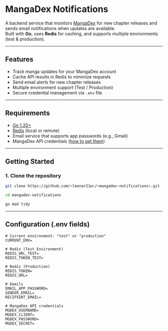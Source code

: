 # MangaDex Notifications

A backend service that monitors [MangaDex](https://mangadex.org) for new chapter releases and sends email notifications when updates are available.  
Built with **Go**, uses **Redis** for caching, and supports multiple environments (test & production).

---

## Features
- Track manga updates for your MangaDex account
- Cache API results in Redis to minimize requests
- Send email alerts for new chapter releases
- Multiple environment support (Test / Production)
- Secure credential management via `.env` file

---

## Requirements
- [Go 1.20+](https://go.dev/dl/)
- [Redis](https://redis.io/download) (local or remote)
- Email service that supports app passwords (e.g., Gmail)
- MangaDex API credentials ([how to get them](https://api.mangadex.org/docs/))

---

## Getting Started

### 1. Clone the repository
```bash
git clone https://github.com/<leonar21w>/<mangadex-notifications>.git

cd mangadex-notifications

go mod tidy
```
 ---

## Configuration (.env fields)

```env
# Current environment: "test" or "production"
CURRENT_ENV=

# Redis (Test Environment)
REDIS_URL_TEST=
REDIS_TOKEN_TEST=

# Redis (Production)
REDIS_TOKEN=
REDIS_URL=

# Emails
EMAIL_APP_PASSWORD=
SENDER_EMAIL=
RECIPIENT_EMAIL=

# MangaDex API credentials
MGDEX_USERNAME=
MGDEX_CLIENT=
MGDEX_PASSWORD=
MGDEX_SECRET=
